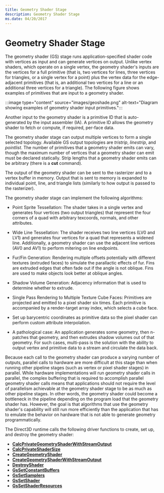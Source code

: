 ```yaml
---
title: Geometry Shader Stage
description: Geometry Shader Stage
ms.date: 04/20/2017
---
```


# Geometry Shader Stage

The geometry shader (GS) stage runs application-specified shader code with vertices as input and can generate vertices on output. Unlike vertex shaders, which operate on a single vertex, the geometry shader's inputs are the vertices for a full primitive (that is, two vertices for lines, three vertices for triangles, or a single vertex for a point) plus the vertex data for the edge-adjacent primitives (that is, an additional two vertices for a line or an additional three vertices for a triangle). The following figure shows examples of primitives that are input to a geometry shader.

:::image type="content" source="images/geoshade.png" alt-text="Diagram showing examples of geometry shader input primitives.":::

Another input to the geometry shader is a primitive ID that is auto-generated by the input assembler (IA). A primitive ID allows the geometry shader to fetch or compute, if required, per-face data.

The geometry shader stage can output multiple vertices to form a single selected topology. Available GS output topologies are *tristrip*, *linestrip*, and *pointlist*. The number of primitives that a geometry shader emits can vary, though the maximum number of vertices that a geometry shader can emit must be declared statically. Strip lengths that a geometry shader emits can be arbitrary (there is a **cut** command).

The output of the geometry shader can be sent to the rasterizer and to a vertex buffer in memory. Output that is sent to memory is expanded to individual point, line, and triangle lists (similarly to how output is passed to the rasterizer).

The geometry shader stage can implement the following algorithms:

* Point Sprite Tessellation: The shader takes in a single vertex and generates four vertices (two output triangles) that represent the four corners of a quad with arbitrary texcoords, normals, and other attributes.

* Wide Line Tessellation: The shader receives two line vertices (LV0 and LV1) and generates four vertices for a quad that represents a widened line. Additionally, a geometry shader can use the adjacent line vertices (AV0 and AV1) to perform mitering on line endpoints.

* Fur/Fin Generation: Rendering multiple offsets potentially with different textures (extruded faces) to simulate the parallactic effects of fur. Fins are extruded edges that often fade out if the angle is not oblique. Fins are used to make objects look better at oblique angles.

* Shadow Volume Generation: Adjacency information that is used to determine whether to extrude.

* Single Pass Rendering to Multiple Texture Cube Faces: Primitives are projected and emitted to a pixel shader six times. Each primitive is accompanied by a render-target array index, which selects a cube face.

* Set up barycentric coordinates as primitive data so the pixel shader can perform custom attribute interpolation.

* A pathological case: An application generates some geometry, then n-patches that geometry, and then extrudes shadow volumes out of that geometry. For such cases, multi-pass is the solution with the ability to output vertex and primitive data to a stream and circulate the data back.

Because each call to the geometry shader can produce a varying number of outputs, parallel calls to hardware are more difficult at this stage than when running other pipeline stages (such as vertex or pixel shader stages) in parallel. While hardware implementations will run geometry shader calls in parallel, the complex buffering that is required to accomplish parallel geometry shader calls means that applications should not require the level of parallelism achievable at the geometry shader stage to be as much as other pipeline stages. In other words, the geometry shader could become a bottleneck in the pipeline depending on the program load that the geometry shader has. However, the goal is that algorithms that use the geometry shader's capability will still run more efficiently than the application that has to emulate the behavior on hardware that is not able to generate geometry programmatically.

The Direct3D runtime calls the following driver functions to create, set up, and destroy the geometry shader:

* [**CalcPrivateGeometryShaderWithStreamOutput**](/windows-hardware/drivers/ddi/d3d10umddi/nc-d3d10umddi-pfnd3d10ddi_calcprivategeometryshaderwithstreamoutput)
* [**CalcPrivateShaderSize**](/windows-hardware/drivers/ddi/d3d10umddi/nc-d3d10umddi-pfnd3d10ddi_calcprivateshadersize)
* [**CreateGeometryShader**](/windows-hardware/drivers/ddi/d3d10umddi/nc-d3d10umddi-pfnd3d10ddi_creategeometryshader)
* [**CreateGeometryShaderWithStreamOutput**](/windows-hardware/drivers/ddi/d3d10umddi/nc-d3d10umddi-pfnd3d10ddi_creategeometryshaderwithstreamoutput)
* [**DestroyShader**](/windows-hardware/drivers/ddi/d3d10umddi/nc-d3d10umddi-pfnd3d10ddi_destroyshader)
* [**GsSetConstantBuffers**](/windows-hardware/drivers/ddi/d3d10umddi/nc-d3d10umddi-pfnd3d10ddi_setconstantbuffers)
* [**GsSetSamplers**](/windows-hardware/drivers/ddi/d3d10umddi/nc-d3d10umddi-pfnd3d10ddi_setsamplers)
* [**GsSetShader**](/windows-hardware/drivers/ddi/d3d10umddi/nc-d3d10umddi-pfnd3d10ddi_setshader)
* [**GsSetShaderResources**](/windows-hardware/drivers/ddi/d3d10umddi/nc-d3d10umddi-pfnd3d10ddi_setshaderresources)
